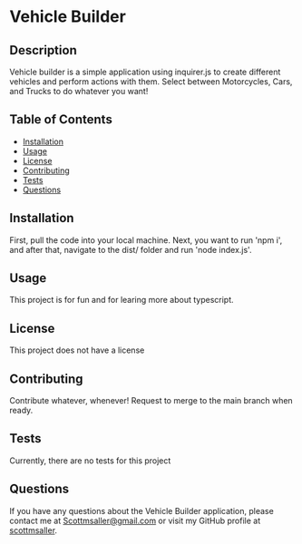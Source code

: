   # Vehicle Builder
  

  ## Description
  Vehicle builder is a simple application using inquirer.js to create different vehicles and perform actions with them. Select between Motorcycles, Cars, and Trucks to do whatever you want!


  ## Table of Contents
  * [Installation](#installation)
  * [Usage](#usage)
  * [License](#license)
  * [Contributing](#contributing)
  * [Tests](#tests)
  * [Questions](#questions)


  ## Installation
  First, pull the code into your local machine. Next, you want to run 'npm i', and after that, navigate to the dist/ folder and run 'node index.js'.


  ## Usage
  This project is for fun and for learing more about typescript.


  ## License
  
This project does not have a license
    
  ## Contributing
  Contribute whatever, whenever! Request to merge to the main branch when ready.


  ## Tests
  Currently, there are no tests for this project


  ## Questions
  If you have any questions about the Vehicle Builder application, please contact me at Scottmsaller@gmail.com or visit my GitHub profile at [scottmsaller](https://github.com/scottmsaller).
